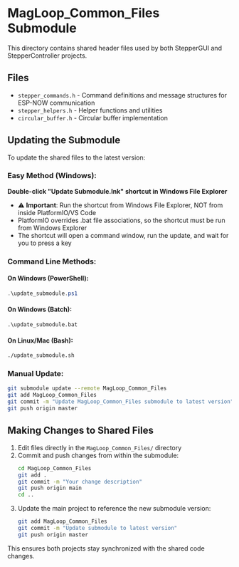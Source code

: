 # MagLoop_Common_Files Submodule

This directory contains shared header files used by both StepperGUI and StepperController projects.

## Files
- `stepper_commands.h` - Command definitions and message structures for ESP-NOW communication
- `stepper_helpers.h` - Helper functions and utilities
- `circular_buffer.h` - Circular buffer implementation

## Updating the Submodule

To update the shared files to the latest version:

### Easy Method (Windows):
**Double-click "Update Submodule.lnk" shortcut in Windows File Explorer**
- ⚠️ **Important**: Run the shortcut from Windows File Explorer, NOT from inside PlatformIO/VS Code
- PlatformIO overrides .bat file associations, so the shortcut must be run from Windows Explorer
- The shortcut will open a command window, run the update, and wait for you to press a key

### Command Line Methods:

#### On Windows (PowerShell):
```powershell
.\update_submodule.ps1
```

#### On Windows (Batch):
```batch
.\update_submodule.bat
```

#### On Linux/Mac (Bash):
```bash
./update_submodule.sh
```

### Manual Update:
```bash
git submodule update --remote MagLoop_Common_Files
git add MagLoop_Common_Files
git commit -m "Update MagLoop_Common_Files submodule to latest version"
git push origin master
```

## Making Changes to Shared Files

1. Edit files directly in the `MagLoop_Common_Files/` directory
2. Commit and push changes from within the submodule:
   ```bash
   cd MagLoop_Common_Files
   git add .
   git commit -m "Your change description"
   git push origin main
   cd ..
   ```
3. Update the main project to reference the new submodule version:
   ```bash
   git add MagLoop_Common_Files
   git commit -m "Update submodule to latest version"
   git push origin master
   ```

This ensures both projects stay synchronized with the shared code changes.